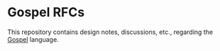 # Gospel RFCs

This repository contains design notes, discussions, etc.,
regarding the [Gospel](https://ocaml-gospel.github.io/gospel/) language.
